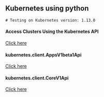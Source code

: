 ## Kubernetes using python

```
# Testing on Kubernetes version: 1.13.0
```

#### Access Clusters Using the Kubernetes API
[Click here](https://kubernetes.io/docs/tasks/administer-cluster/access-cluster-api/)

#### kubernetes.client.AppsV1beta1Api
[Click here](https://github.com/kubernetes-client/python/blob/b79ad6837b2f5326c7dad488a64eed7c3987e856/kubernetes/docs/AppsV1beta1Api.md)

#### kubernetes.client.CoreV1Api
[Click here](https://raw.githubusercontent.com/kubernetes-client/python/master/kubernetes/docs/CoreV1Api.md)
